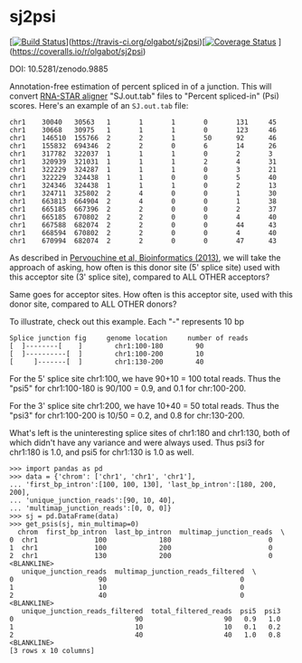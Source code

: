 sj2psi
======

[[![Build Status](https://travis-ci.org/olgabot/sj2psi.svg)](https://travis-ci.org/olgabot/sj2psi)](https://travis-ci.org/olgabot/sj2psi)[[![Coverage Status](https://coveralls.io/repos/olgabot/sj2psi/badge.svg)](https://coveralls.io/r/olgabot/sj2psi)
](https://coveralls.io/r/olgabot/sj2psi)

DOI: 10.5281/zenodo.9885

Annotation-free estimation of percent spliced in of a junction. This
will convert [RNA-STAR aligner](http://bioinformatics.oxfordjournals.org/content/29/1/15.long) "SJ.out.tab" files to "Percent spliced-in"
(Psi)
scores. Here's an example of an `SJ.out.tab` file:

```
chr1    30040   30563   1       1       1       0       131     45
chr1    30668   30975   1       1       1       0       123     46
chr1    146510  155766  2       2       1       50      92      46
chr1    155832  694346  2       2       0       6       14      26
chr1    317782  322037  1       1       1       0       2       3
chr1    320939  321031  1       1       1       2       4       31
chr1    322229  324287  1       1       1       0       3       21
chr1    322229  324438  1       1       0       0       5       40
chr1    324346  324438  1       1       1       0       2       13
chr1    324711  325802  2       4       0       0       1       30
chr1    663813  664904  2       4       0       0       1       38
chr1    665185  667396  2       2       0       0       2       37
chr1    665185  670802  2       2       0       0       4       40
chr1    667588  682074  2       2       0       0       44      43
chr1    668594  670802  2       2       0       0       4       40
chr1    670994  682074  2       2       0       0       47      43
```

As described in [Pervouchine et al, Bioinformatics (2013)](http://bioinformatics.oxfordjournals.org/content/29/2/273.long), we will take the approach of asking,
how often is this donor site (5' splice site) used with this acceptor
site (3' splice site), compared to ALL OTHER acceptors?

Same goes for acceptor sites. How often is this acceptor site, used with
this donor site, compared to ALL OTHER donors?

To illustrate, check out this example. Each "-" represents 10 bp

    Splice junction fig     genome location     number of reads
    [  ]--------[    ]        chr1:100-180        90
    [  ]----------[  ]        chr1:100-200        10
    [     ]-------[  ]        chr1:130-200        40

For the 5' splice site chr1:100, we have 90+10 = 100 total reads. Thus the
"psi5" for chr1:100-180 is 90/100 = 0.9, and 0.1 for chr:100-200.

For the 3' splice site chr1:200, we have 10+40 = 50 total reads. Thus the
"psi3" for chr1:100-200 is 10/50 = 0.2, and 0.8 for chr:130-200.

What's left is the uninteresting splice sites of chr1:180 and chr1:130,
both of which didn't have any variance and were always used. Thus psi3
for chr1:180 is 1.0, and psi5 for chr1:130 is 1.0 as well.

    >>> import pandas as pd
    >>> data = {'chrom': ['chr1', 'chr1', 'chr1'],
    ... 'first_bp_intron':[100, 100, 130], 'last_bp_intron':[180, 200, 200],
    ... 'unique_junction_reads':[90, 10, 40],
    ... 'multimap_junction_reads':[0, 0, 0]}
    >>> sj = pd.DataFrame(data)
    >>> get_psis(sj, min_multimap=0)
      chrom  first_bp_intron  last_bp_intron  multimap_junction_reads  \
    0  chr1              100             180                        0
    1  chr1              100             200                        0
    2  chr1              130             200                        0
    <BLANKLINE>
       unique_junction_reads  multimap_junction_reads_filtered  \
    0                     90                                 0
    1                     10                                 0
    2                     40                                 0
    <BLANKLINE>
       unique_junction_reads_filtered  total_filtered_reads  psi5  psi3
    0                              90                    90   0.9   1.0
    1                              10                    10   0.1   0.2
    2                              40                    40   1.0   0.8
    <BLANKLINE>
    [3 rows x 10 columns]
